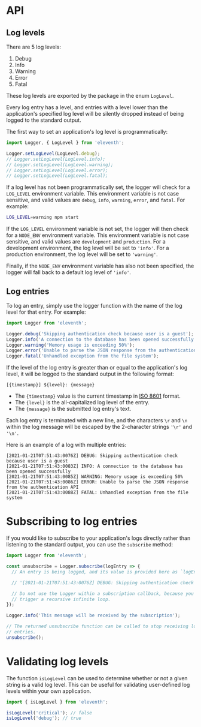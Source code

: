 # API

## Log levels

There are 5 log levels:

1. Debug
2. Info
3. Warning
4. Error
5. Fatal

These log levels are exported by the package in the enum `LogLevel`.

Every log entry has a level, and entries with a level lower than the application's specified log level will be silently dropped instead of being logged to the standard output.

The first way to set an application's log level is programmatically:

```javascript
import Logger, { LogLevel } from 'eleventh';

Logger.setLogLevel(LogLevel.debug);
// Logger.setLogLevel(LogLevel.info);
// Logger.setLogLevel(LogLevel.warning);
// Logger.setLogLevel(LogLevel.error);
// Logger.setLogLevel(LogLevel.fatal);
```

If a log level has not been programmatically set, the logger will check for a `LOG_LEVEL` environment variable. This environment variable is not case sensitive, and valid values are `debug`, `info`, `warning`, `error`, and `fatal`. For example:

```bash
LOG_LEVEL=warning npm start
```

If the `LOG_LEVEL` environment variable is not set, the logger will then check for a `NODE_ENV` environment variable. This environment variable is not case sensitive, and valid values are `development` and `production`. For a development environment, the log level will be set to `'info'`. For a production environment, the log level will be set to `'warning'`.

Finally, if the `NODE_ENV` environment variable has also not been specified, the logger will fall back to a default log level of `'info'`.

## Log entries

To log an entry, simply use the logger function with the name of the log level for that entry. For example:

```javascript
import Logger from 'eleventh';

Logger.debug('Skipping authentication check because user is a guest');
Logger.info('A connection to the database has been opened successfully');
Logger.warning('Memory usage is exceeding 50%');
Logger.error('Unable to parse the JSON response from the authentication API');
Logger.fatal('Unhandled exception from the file system');
```

If the level of the log entry is greater than or equal to the application's log level, it will be logged to the standard output in the following format:

```
[{timestamp}] ${level}: {message}
```

* The `{timestamp}` value is the current timestamp in [ISO 8601](https://en.wikipedia.org/wiki/ISO_8601) format.
* The `{level}` is the all-capitalized log level of the entry.
* The `{message}` is the submitted log entry's text.

Each log entry is terminated with a new line, and the characters `\r` and `\n` within the log message will be escaped by the 2-character strings `'\r'` and `'\n'`.

Here is an example of a log with multiple entries:

```
[2021-01-21T07:51:43:0076Z] DEBUG: Skipping authentication check because user is a guest
[2021-01-21T07:51:43:0083Z] INFO: A connection to the database has been opened successfully
[2021-01-21T07:51:43:0085Z] WARNING: Memory usage is exceeding 50%
[2021-01-21T07:51:43:0086Z] ERROR: Unable to parse the JSON response from the authentication API
[2021-01-21T07:51:43:0088Z] FATAL: Unhandled exception from the file system
```

# Subscribing to log entries

If you would like to subscribe to your application's logs directly rather than listening to the standard output, you can use the `subscribe` method:

```javascript
import Logger from 'eleventh';

const unsubscribe = Logger.subscribe(logEntry => {
  // An entry is being logged, and its value is provided here as `logEntry`:

  // '[2021-01-21T07:51:43:0076Z] DEBUG: Skipping authentication check because user is a guest'

  // Do not use the Logger within a subscription callback, because you will
  // trigger a recursive infinite loop.
});

Logger.info('This message will be received by the subscription');

// The returned unsubscribe function can be called to stop receiving log
// entries.
unsubscribe();
```

# Validating log levels

The function `isLogLevel` can be used to determine whether or not a given string is a valid log level. This can be useful for validating user-defined log levels within your own application.

```javascript
import { isLogLevel } from 'eleventh';

isLogLevel('critical'); // false
isLogLevel('debug'); // true
```
